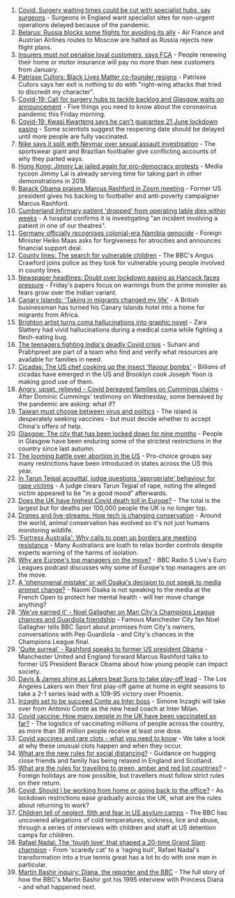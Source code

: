 1. [Covid: Surgery waiting times could be cut with specialist hubs, say surgeons](https://www.bbc.co.uk/news/health-57277793) - Surgeons in England want specialist sites for non-urgent operations delayed because of the pandemic.
2. [Belarus: Russia blocks some flights for avoiding its ally](https://www.bbc.co.uk/news/world-europe-57271949) - Air France and Austrian Airlines routes to Moscow are halted as Russia rejects new flight plans.
3. [Insurers must not penalise loyal customers, says FCA](https://www.bbc.co.uk/news/business-57270415) - People renewing their home or motor insurance will pay no more than new customers from January.
4. [Patrisse Cullors: Black Lives Matter co-founder resigns](https://www.bbc.co.uk/news/world-us-canada-57277777) - Patrisse Cullors says her exit is nothing to do with "right-wing attacks that tried to discredit my character".
5. [Covid-19: Call for surgery hubs to tackle backlog and Glasgow waits on announcement](https://www.bbc.co.uk/news/uk-57268390) - Five things you need to know about the coronavirus pandemic this Friday morning.
6. [Covid-19: Kwasi Kwarteng says he can't guarantee 21 June lockdown easing](https://www.bbc.co.uk/news/uk-57278879) - Some scientists suggest the reopening date should be delayed until more people are fully vaccinated.
7. [Nike says it split with Neymar over sexual assault investigation](https://www.bbc.co.uk/news/world-us-canada-57278258) - The sportswear giant and Brazilian footballer give conflicting accounts of why they parted ways.
8. [Hong Kong: Jimmy Lai jailed again for pro-democracy protests](https://www.bbc.co.uk/news/world-asia-china-57278062) - Media tycoon Jimmy Lai is already serving time for taking part in other demonstrations in 2019.
9. [Barack Obama praises Marcus Rashford in Zoom meeting](https://www.bbc.co.uk/news/education-57272039) - Former US president gives his backing to footballer and anti-poverty campaigner Marcus Rashford.
10. [Cumberland Infirmary patient 'dropped' from operating table dies within weeks](https://www.bbc.co.uk/news/uk-england-cumbria-57254855) - A hospital confirms it is investigating "an incident involving a patient in one of our theatres".
11. [Germany officially recognises colonial-era Namibia genocide](https://www.bbc.co.uk/news/world-europe-57279008) - Foreign Minister Heiko Maas asks for forgiveness for atrocities and announces financial support deal.
12. [County lines: The search for vulnerable children](https://www.bbc.co.uk/news/uk-57271269) - The BBC's Angus Crawford joins police as they look for vulnerable young people involved in county lines.
13. [Newspaper headlines: Doubt over lockdown easing as Hancock faces pressure](https://www.bbc.co.uk/news/blogs-the-papers-57277286) - Friday's papers focus on warnings from the prime minister as fears grow over the Indian variant.
14. [Canary Islands: 'Taking in migrants changed my life'](https://www.bbc.co.uk/news/world-europe-57272811) - A British businessman has turned his Canary Islands hotel into a home for migrants from Africa.
15. [Brighton artist turns coma hallucinations into graphic novel](https://www.bbc.co.uk/news/uk-england-sussex-57206923) - Zara Slattery had vivid hallucinations during a medical coma while fighting a flesh-eating bug.
16. [The teenagers fighting India's deadly Covid crisis](https://www.bbc.co.uk/news/world-57275106) - Suhani and Prabhpreet are part of a team who find and verify what resources are available for families in need.
17. [Cicadas: The US chef cooking up the insect 'flavour bombs'](https://www.bbc.co.uk/news/world-us-canada-57273056) - Billions of cicadas have emerged in the US and Brooklyn cook Joseph Yoon is making good use of them.
18. [Angry, upset, relieved - Covid bereaved families on Cummings claims](https://www.bbc.co.uk/news/uk-57271249) - After Dominic Cummings' testimony on Wednesday, some bereaved by the pandemic are asking: what if?
19. [Taiwan must choose between virus and politics](https://www.bbc.co.uk/news/world-asia-57246914) - The island is desperately seeking vaccines - but must decide whether to accept China's offers of help.
20. [Glasgow: The city that has been locked down for nine months](https://www.bbc.co.uk/news/uk-scotland-glasgow-west-57272876) - People in Glasgow have been enduring some of the strictest restrictions in the country since last autumn.
21. [The looming battle over abortion in the US](https://www.bbc.co.uk/news/world-us-canada-57208053) - Pro-choice groups say many restrictions have been introduced in states across the US this year.
22. [In Tarun Tejpal acquittal, judge questions 'appropriate' behaviour for rape victims](https://www.bbc.co.uk/news/world-asia-india-57266447) - A judge clears Tarun Tejpal of rape, noting the alleged victim appeared to be "in a good mood" afterwards.
23. [Does the UK have highest Covid death toll in Europe?](https://www.bbc.co.uk/news/57268471) - The total is the largest but for deaths per 100,000 people the UK is no longer top.
24. [Drones and live-streams: How tech is changing conservation](https://www.bbc.co.uk/news/newsbeat-57234398) - Around the world, animal conservation has evolved so it's not just humans monitoring wildlife.
25. ['Fortress Australia': Why calls to open up borders are meeting resistance](https://www.bbc.co.uk/news/world-australia-57224635) - Many Australians are loath to relax border controls despite experts warning of the harms of isolation.
26. [Why are Europe's top managers on the move?](https://www.bbc.co.uk/sport/football/57276759) - BBC Radio 5 Live's Euro Leagues podcast discusses why some of Europe's top managers are on the move.
27. [A 'phenomenal mistake' or will Osaka's decision to not speak to media prompt change?](https://www.bbc.co.uk/sport/tennis/57270276) - Naomi Osaka is not speaking to the media at the French Open to protect her mental health - will her move change anything?
28. ['We've earned it' - Noel Gallagher on Man City's Champions League chances and Guardiola friendship](https://www.bbc.co.uk/sport/football/57275565) - Famous Manchester City fan Noel Gallagher tells BBC Sport about promises from City's owners, conversations with Pep Guardiola - and City's chances in the Champions League final.
29. ['Quite surreal' - Rashford speaks to former US president Obama](https://www.bbc.co.uk/sport/football/57276599) - Manchester United and England forward Marcus Rashford talks to former US President Barack Obama about how young people can impact society.
30. [Davis & James shine as Lakers beat Suns to take play-off lead](https://www.bbc.co.uk/sport/basketball/57278777) - The Los Angeles Lakers win their first play-off game at home in eight seasons to take a 2-1 series lead with a 109-95 victory over Phoenix.
31. [Inzaghi set to be succeed Conte as Inter boss](https://www.bbc.co.uk/sport/football/57278785) - Simone Inzaghi will take over from Antonio Conte as the new head coach at Inter Milan.
32. [Covid vaccine: How many people in the UK have been vaccinated so far?](https://www.bbc.co.uk/news/health-55274833) - The logistics of vaccinating millions of people across the country, as more than 38 million people receive at least one dose.
33. [Covid vaccines and rare clots - what you need to know](https://www.bbc.co.uk/news/health-56674796) - We take a look at why these unusual clots happen and when they occur.
34. [What are the new rules for social distancing?](https://www.bbc.co.uk/news/uk-51506729) - Guidance on hugging close friends and family has being relaxed in England and Scotland.
35. [What are the rules for travelling to green, amber and red list countries?](https://www.bbc.co.uk/news/explainers-52544307) - Foreign holidays are now possible, but travellers must follow strict rules on their return.
36. [Covid: Should I be working from home or going back to the office?](https://www.bbc.co.uk/news/business-52567567) - As lockdown restrictions ease gradually across the UK, what are the rules about returning to work?
37. [Children tell of neglect, filth and fear in US asylum camps](https://www.bbc.co.uk/news/world-us-canada-57149721) - The BBC has uncovered allegations of cold temperatures, sickness, lice and abuse, through a series of interviews with children and staff at US detention camps for children.
38. [Rafael Nadal: The 'tough love' that shaped a 20-time Grand Slam champion](https://www.bbc.co.uk/sport/tennis/56090941) - From 'scaredy cat' to a 'raging bull', Rafael Nadal's transformation into a true tennis great has a lot to do with one man in particular.
39. [Martin Bashir inquiry: Diana, the reporter and the BBC](https://www.bbc.co.uk/news/uk-56680229) - The full story of how the BBC's Martin Bashir got his 1995 interview with Princess Diana - and what happened next.
